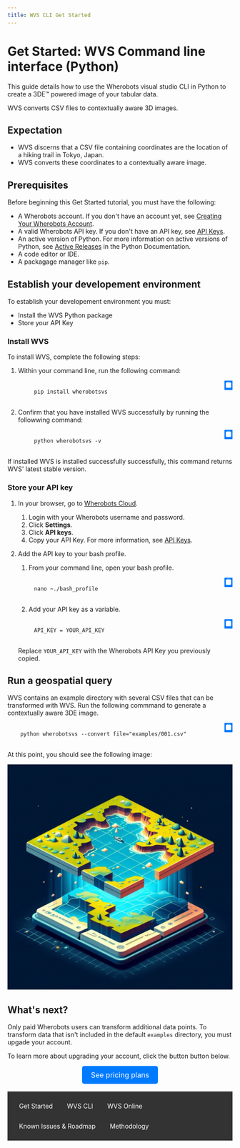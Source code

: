 ```yaml
---
title: WVS CLI Get Started
---
```


# Get Started: WVS Command line interface (Python)

This guide details how to use the Wherobots visual studio CLI in Python to create a 3DE™️ powered image of your tabular data.

WVS converts CSV files to contextually aware 3D images.

## Expectation

* WVS discerns that a CSV file containing coordinates are the location of a hiking trail in Tokyo, Japan.
* WVS converts these coordinates to a contextually aware image.

## Prerequisites

Before beginning this Get Started tutorial, you must have the following:

* A Wherobots account. If you don't have an account yet, see [Creating Your Wherobots Account](https://docs.wherobots.com/latest/get-started/create-account/).
* A valid Wherobots API key. If you don't have an API key, see [API Keys](https://docs.wherobots.com/latest/get-started/api-keys/).
* An active version of Python. For more information on active versions of Python, see [Active Releases](https://www.python.org/downloads/#Active-Python-Releasex) in the Python Documentation.
* A code editor or IDE.
* A packagage manager like `pip`.

## Establish your developement environment

To establish your developement environment you must:

* Install the WVS Python package
* Store your API Key

### Install WVS

To install WVS, complete the following steps:

1. Within your command line, run the following command:

    <div style="position: relative;">
      <pre><code id="code-sample">
        pip install wherobotsvs
      </code></pre>
      <button onclick="copyToClipboard()" style="position: absolute; top: 0; right: 0; padding: 1px 1px; background-color: #007bff; color: white; border: none; border-radius: 1px; cursor: pointer;">
        <svg xmlns="http://www.w3.org/2000/svg" width="16" height="16" fill="currentColor" class="bi bi-clipboard" viewBox="0 0 16 16">
          <path d="M10 1.5H6a.5.5 0 0 0-.5.5v1H4a2 2 0 0 0-2 2v8a2 2 0 0 0 2 2h8a2 2 0 0 0 2-2V5a2 2 0 0 0-2-2h-1.5v-1a.5.5 0 0 0-.5-.5zM6 2h4v1H6V2z"/>
          <path d="M4.5 3h7a1 1 0 0 1 1 1v8a1 1 0 0 1-1 1h-7a1 1 0 0 1-1-1V4a1 1 0 0 1 1-1z"/>
        </svg>
      </button>
    </div>
    
    <script>
      function copyToClipboard() {
        const code = document.getElementById('code-sample').innerText;
        navigator.clipboard.writeText(code).then(() => {
          alert('Code copied to clipboard!');
        }, (err) => {
          console.error('Failed to copy: ', err);
        });
      }
    </script>

2. Confirm that you have installed WVS successfully by running the followwing command:

    <div style="position: relative;">
      <pre><code id="code-sample">
        python wherobotsvs -v
      </code></pre>
      <button onclick="copyToClipboard()" style="position: absolute; top: 0; right: 0; padding: 1px 1px; background-color: #007bff; color: white; border: none; border-radius: 1px; cursor: pointer;">
        <svg xmlns="http://www.w3.org/2000/svg" width="16" height="16" fill="currentColor" class="bi bi-clipboard" viewBox="0 0 16 16">
          <path d="M10 1.5H6a.5.5 0 0 0-.5.5v1H4a2 2 0 0 0-2 2v8a2 2 0 0 0 2 2h8a2 2 0 0 0 2-2V5a2 2 0 0 0-2-2h-1.5v-1a.5.5 0 0 0-.5-.5zM6 2h4v1H6V2z"/>
          <path d="M4.5 3h7a1 1 0 0 1 1 1v8a1 1 0 0 1-1 1h-7a1 1 0 0 1-1-1V4a1 1 0 0 1 1-1z"/>
        </svg>
      </button>
    </div>

If installed WVS is installed successfully successfully, this command returns WVS' latest stable version.

### Store your API key

1. In your browser, go to [Wherobots Cloud](https://cloud.wherobots.com/).
   1. Login with your Wherobots username and password.
   2. Click **Settings**.
   3. Click **API keys**.
   4. Copy your API Key. For more information, see [API Keys](https://docs.wherobots.com/latest/get-started/api-keys/).

1. Add the API key to your bash profile.
   1. From your command line, open your bash profile.

    <div style="position: relative;">
      <pre><code id="code-sample">
        nano ~./bash_profile
      </code></pre>
      <button onclick="copyToClipboard()" style="position: absolute; top: 0; right: 0; padding: 1px 1px; background-color: #007bff; color: white; border: none; border-radius: 1px; cursor: pointer;">
        <svg xmlns="http://www.w3.org/2000/svg" width="16" height="16" fill="currentColor" class="bi bi-clipboard" viewBox="0 0 16 16">
          <path d="M10 1.5H6a.5.5 0 0 0-.5.5v1H4a2 2 0 0 0-2 2v8a2 2 0 0 0 2 2h8a2 2 0 0 0 2-2V5a2 2 0 0 0-2-2h-1.5v-1a.5.5 0 0 0-.5-.5zM6 2h4v1H6V2z"/>
          <path d="M4.5 3h7a1 1 0 0 1 1 1v8a1 1 0 0 1-1 1h-7a1 1 0 0 1-1-1V4a1 1 0 0 1 1-1z"/>
        </svg>
      </button>
    </div>
    
   2. Add your API key as a variable. 

    <div style="position: relative;">
      <pre><code id="code-sample">
        API_KEY = YOUR_API_KEY
      </code></pre>
      <button onclick="copyToClipboard()" style="position: absolute; top: 0; right: 0; padding: 1px 1px; background-color: #007bff; color: white; border: none; border-radius: 1px; cursor: pointer;">
        <svg xmlns="http://www.w3.org/2000/svg" width="16" height="16" fill="currentColor" class="bi bi-clipboard" viewBox="0 0 16 16">
          <path d="M10 1.5H6a.5.5 0 0 0-.5.5v1H4a2 2 0 0 0-2 2v8a2 2 0 0 0 2 2h8a2 2 0 0 0 2-2V5a2 2 0 0 0-2-2h-1.5v-1a.5.5 0 0 0-.5-.5zM6 2h4v1H6V2z"/>
          <path d="M4.5 3h7a1 1 0 0 1 1 1v8a1 1 0 0 1-1 1h-7a1 1 0 0 1-1-1V4a1 1 0 0 1 1-1z"/>
        </svg>
      </button>
    </div>

    Replace `YOUR_API_KEY` with the Wherobots API Key you previously copied.
    
## Run a geospatial query

WVS contains an example directory with several CSV files that can be transformed with WVS. Run the following commmand to generate a contextually aware 3DE image.

<div style="position: relative;">
  <pre><code id="code-sample">
    python wherobotsvs --convert file="examples/001.csv"
  </code></pre>
  <button onclick="copyToClipboard()" style="position: absolute; top: 0; right: 0; padding: 1px 1px; background-color: #007bff; color: white; border: none; border-radius: 1px; cursor: pointer;">
    <svg xmlns="http://www.w3.org/2000/svg" width="16" height="16" fill="currentColor" class="bi bi-clipboard" viewBox="0 0 16 16">
      <path d="M10 1.5H6a.5.5 0 0 0-.5.5v1H4a2 2 0 0 0-2 2v8a2 2 0 0 0 2 2h8a2 2 0 0 0 2-2V5a2 2 0 0 0-2-2h-1.5v-1a.5.5 0 0 0-.5-.5zM6 2h4v1H6V2z"/>
      <path d="M4.5 3h7a1 1 0 0 1 1 1v8a1 1 0 0 1-1 1h-7a1 1 0 0 1-1-1V4a1 1 0 0 1 1-1z"/>
    </svg>
  </button>
</div>

At this point, you should see the following image:

![2d_3de](/images/dimension.png)


## What's next?

Only paid Wherobots users can transform additional data points. To transform data that isn't included in the default `examples` directory, you must upgade your account.

To learn more about upgrading your account, click the button button below.

<div style="text-align: center;">
  <a href="https://wherobots.com/pricing/" class="button" style="display: inline-block; padding: 10px 20px; font-size: 16px; color: white; background-color: #007bff; border-radius: 5px; text-decoration: none; on-click: copyToClipboard;">See pricing plans</a>
</div>
<br>
<nav style="background-color: #333; padding: 10px;">
  <ul style="list-style-type: none; margin: 0; padding: 0; overflow: hidden;">
    <li style="float: left;"><a href="/" style="display: block; color: white; text-align: center; padding: 14px 16px; text-decoration: none; transition: background-color 0.3s;">Get Started</a></li>
    <li style="float: left;"><a href="https://kadolor.github.io/wvs/wvs_cli" style="display: block; color: white; text-align: center; padding: 14px 16px; text-decoration: none; transition: background-color 0.3s;">WVS CLI</a></li>
    <li style="float: left;"><a href="https://kadolor.github.io/wvs/wvs_online" style="display: block; color: white; text-align: center; padding: 14px 16px; text-decoration: none; transition: background-color 0.3s;">WVS Online</a></li>
    <li style="float: left;"><a href="https://kadolor.github.io/wvs/roadmap" style="display: block; color: white; text-align: center; padding: 14px 16px; text-decoration: none; transition: background-color 0.3s;">Known Issues & Roadmap</a></li>
    <li style="float: left;"><a href="https://kadolor.github.io/wvs/methodology" style="display: block; color: white; text-align: center; padding: 14px 16px; text-decoration: none; transition: background-color 0.3s;">Methodology</a></li>
  </ul>
</nav>
<div style="padding: 20px;">
</div>
<style>
  nav ul li a:hover {
    background-color: #575757;
  }
</style>
<div style="padding: 20px;">
</div>
